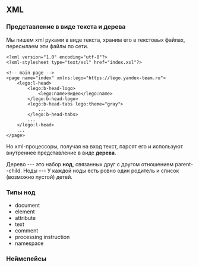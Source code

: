 ## XML

### Представление в виде текста и дерева

Мы пишем xml руками в виде текста, храним его в текстовых файлах,
пересылаем эти файлы по сети.

    <?xml version="1.0" encoding="utf-8"?>
    <?xml-stylesheet type="text/xsl" href="index.xsl"?>

    <!-- main page -->
    <page name="index" xmlns:lego="https://lego.yandex-team.ru">
        <lego:l-head>
            <lego:b-head-logo>
                <lego:name>Видео</lego:name>
            </lego:b-head-logo>
            <lego:b-head-tabs lego:theme="gray">
                ...
            </lego:b-head-tabs>
            ...
        </lego:l-head>
        ...
    </page>

Но xml-процессоры, получая на вход текст, парсят его и используют
внутреннее представление в виде **дерева**.

Дерево --- это набор **нод**,
связанных друг с другом отношением parent--child.
Ноды --- 
У каждой ноды есть ровно один родитель и список (возможно пустой) детей.

### Типы нод

* document
* element
* attribute
* text
* comment
* processing instruction
* namespace

### Неймспейсы


